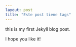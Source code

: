 ```yaml
---
layout: post
title: "Este post tiene tags"
---
```


this is my first Jekyll blog post.

I hope you like it!
